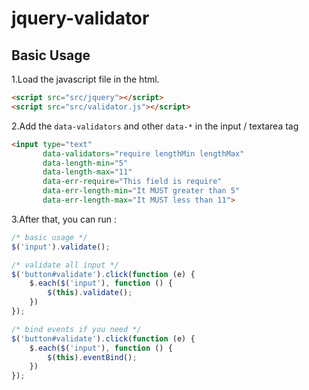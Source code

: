 jquery-validator
================

## Basic Usage

1.Load the javascript file in the html.

```html
<script src="src/jquery"></script>
<script src="src/validator.js"></script>
```

2.Add the `data-validators` and other `data-*` in the input / textarea tag

```html
<input type="text"
       data-validators="require lengthMin lengthMax"
       data-length-min="5"
       data-length-max="11"
       data-err-require="This field is require"
       data-err-length-min="It MUST greater than 5"
       data-err-length-max="It MUST less than 11">
```

3.After that, you can run :

```javascript
/* basic usage */
$('input').validate();

/* validate all input */
$('button#validate').click(function (e) {
    $.each($('input'), function () {
        $(this).validate();  
    })
});

/* bind events if you need */
$('button#validate').click(function (e) {
    $.each($('input'), function () {
        $(this).eventBind();  
    })
});
```

